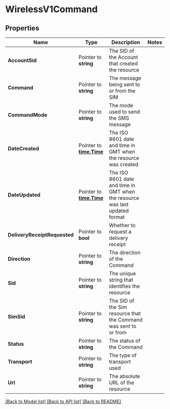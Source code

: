 # WirelessV1Command

## Properties
Name | Type | Description | Notes
------------ | ------------- | ------------- | -------------
**AccountSid** | Pointer to **string** | The SID of the Account that created the resource |
**Command** | Pointer to **string** | The message being sent to or from the SIM |
**CommandMode** | Pointer to **string** | The mode used to send the SMS message |
**DateCreated** | Pointer to [**time.Time**](time.Time.md) | The ISO 8601 date and time in GMT when the resource was created |
**DateUpdated** | Pointer to [**time.Time**](time.Time.md) | The ISO 8601 date and time in GMT when the resource was last updated format |
**DeliveryReceiptRequested** | Pointer to **bool** | Whether to request a delivery receipt |
**Direction** | Pointer to **string** | The direction of the Command |
**Sid** | Pointer to **string** | The unique string that identifies the resource |
**SimSid** | Pointer to **string** | The SID of the Sim resource that the Command was sent to or from |
**Status** | Pointer to **string** | The status of the Command |
**Transport** | Pointer to **string** | The type of transport used |
**Url** | Pointer to **string** | The absolute URL of the resource |

[[Back to Model list]](../README.md#documentation-for-models) [[Back to API list]](../README.md#documentation-for-api-endpoints) [[Back to README]](../README.md)


